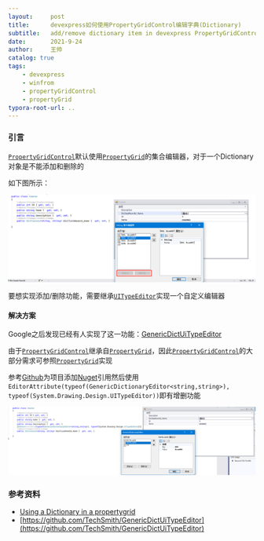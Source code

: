 ```yaml
---
layout:     post
title:      devexpress如何使用PropertyGridControl编辑字典(Dictionary)
subtitle:   add/remove dictionary item in devexpress PropertyGridControl
date:       2021-9-24
author:     王帅
catalog: true
tags:
    - devexpress
    - winfrom
    - propertyGridControl
    - propertyGrid
typora-root-url: ..
---
```


### 引言

[`PropertyGridControl`](https://docs.devexpress.com/WindowsForms/119885/controls-and-libraries/property-grid)默认使用[`PropertyGrid`](https://docs.microsoft.com/en-us/dotnet/api/system.windows.forms.propertygrid)的集合编辑器，对于一个Dictionary对象是不能添加和删除的

如下图所示：

![image-20210924163519947](/img/dev_PropertyGridControl_defaultDictionaryEditor.png)

要想实现添加/删除功能，需要继承[`UITypeEditor`](https://docs.microsoft.com/en-us/dotnet/api/system.drawing.design.uitypeeditor?view=netframework-4.7.2&f1url=%3FappId%3DDev16IDEF1%26l%3DEN-US%26k%3Dk(System.Drawing.Design.UITypeEditor);k(TargetFrameworkMoniker-.NETFramework,Version%253Dv4.7.2);k(DevLang-csharp)%26rd%3Dtrue)实现一个自定义编辑器

#### 解决方案

Google之后发现已经有人实现了这一功能：[GenericDictUiTypeEditor](https://github.com/TechSmith/GenericDictUiTypeEditor)

由于[`PropertyGridControl`](https://docs.devexpress.com/WindowsForms/119885/controls-and-libraries/property-grid)继承自[`PropertyGrid`](https://docs.microsoft.com/en-us/dotnet/api/system.windows.forms.propertygrid)，因此[`PropertyGridControl`](https://docs.devexpress.com/WindowsForms/119885/controls-and-libraries/property-grid)的大部分需求可参照[`PropertyGrid`](https://docs.microsoft.com/en-us/dotnet/api/system.windows.forms.propertygrid)实现

参考[Github](https://github.com/TechSmith/GenericDictUiTypeEditor)为项目添加[Nuget](https://www.nuget.org/packages/GenDictEdit/)引用然后使用`EditorAttribute(typeof(GenericDictionaryEditor<string,string>), typeof(System.Drawing.Design.UITypeEditor))`即有增删功能

![image-20210924165415825](/img/dev_PropertyGridControl_GenericDictUiTypeEditor.png)



### 参考资料

* [Using a Dictionary in a propertygrid](https://stackoverflow.com/a/13107534/7960551)
* [https://github.com/TechSmith/GenericDictUiTypeEditor](https://github.com/TechSmith/GenericDictUiTypeEditor)

